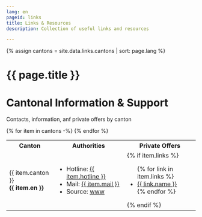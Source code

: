```yaml
---
lang: en
pageid: links
title: Links & Resources
description: Collection of useful links and resources

---
```

{% assign cantons = site.data.links.cantons | sort: page.lang %}
# {{ page.title }}

# Cantonal Information & Support 
Contacts, information, anf private offers by canton

<table>
<tr>
    <th>Canton</th>
    <th>Authorities</th>
    <th>Private Offers</th>
</tr>
{% for item in cantons -%}
<tr>
    <td>
        {{ item.canton }}
        <br/>
        <b>{{ item.en }}</b>
    </td>
    <td>
        <ul>
            <li>Hotline: <a href="tel:{{ item.hotline  | remove: ' ' }}">{{ item.hotline }}</a> </li>
            <li>Mail: <a href="mailto:{{ item.mail }}">{{ item.mail }}</a> </li>
            <li>Source: <a href="{{ item.url1 }}">www</a> </li>
        </ul>
    </td>
    <td>
    {% if item.links %}
        <ul>
        {% for link in item.links %} 
            <li><a href="{{ link.url }}">{{ link.name }}</a></li>
        {% endfor %}
        </ul>
    {% endif %}
    </td>
</tr>
{% endfor %}
</table>
